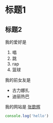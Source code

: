 # 标题1
## 标题2

我的爱好是
1. 唱
2. 跳
3. rap
4. 篮球

我的前女友是
* 古力娜扎
* 迪丽热巴  

我的网站是 [张歆辉](www.baidu.com)
```javascript
console.log('hello')
```
